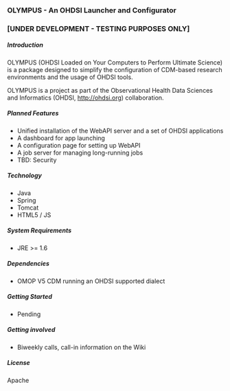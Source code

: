 ### OLYMPUS - An OHDSI Launcher and Configurator 
### [UNDER DEVELOPMENT - TESTING PURPOSES ONLY] 

##### Introduction

OLYMPUS (OHDSI Loaded on Your Computers to Perform Ultimate Science) is a package designed to simplify the configuration of CDM-based research environments and the usage of OHDSI tools.

OLYMPUS is a project as part of the Observational Health Data Sciences and Informatics (OHDSI, http://ohdsi.org) collaboration.

##### Planned Features
* Unified installation of the WebAPI server and a set of OHDSI applications
* A dashboard for app launching
* A configuration page for setting up WebAPI
* A job server for managing long-running jobs
* TBD: Security

##### Technology
* Java
* Spring
* Tomcat
* HTML5 / JS

##### System Requirements
* JRE >= 1.6

##### Dependencies
* OMOP V5 CDM running an OHDSI supported dialect

##### Getting Started
* Pending

##### Getting involved
* Biweekly calls, call-in information on the Wiki
	
##### License
Apache
